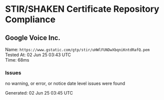 # STIR/SHAKEN Certificate Repository Compliance

## Google Voice Inc.

Name: `https://www.gstatic.com/gtp/stir/uHWlFUNDwXbqniKntdRafQ.pem`\
Tested At: 02 Jun 25 03:43 UTC\
Time: 68ms

### Issues

no warning, or error, or notice date level issues were found

Generated: 02 Jun 25 03:45 UTC